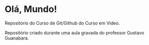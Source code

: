 # Olá, Mundo!
 Repositório do Curso de Git/Github do Curso em Video.

 Repositório criado durante uma aula gravada do professor Gustavo Guanabara. 